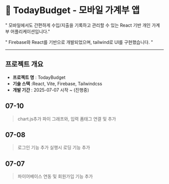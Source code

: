 # 📘 TodayBudget - 모바일 가계부 앱

" 모바일에서도 간편하게 수입/지출을 기록하고 관리할 수 있는 React 기반 개인 가계부 어플리케이션입니다."

" Firebase와 React를 기반으로 개발되었으며, tailwind로 UI를 구현했습니다. "

--- 

## 프로젝트 개요
- **프로젝트 명** : TodayBudget
- **기술 스택** :React, Vite, Firebase, Tailwindcss
- **개발 기간** : 2025-07-07 시작 ~ (진행중)

## 07-10
> chart.js추가
> 파이 그래프와, 입력 폼태그 연결 및 추가

## 07-08
>   로그인 기능 추가
>   실행시 로딩 기능 추가

## 07-07

> 파이어베이스 연동 및 회원가입 기능 추가




